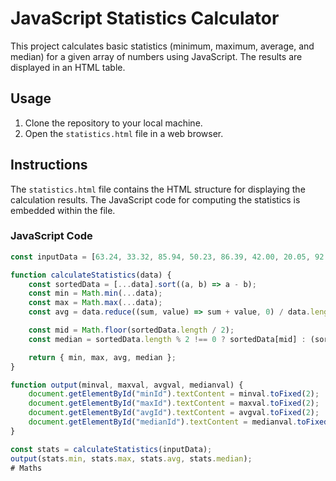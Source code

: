 # JavaScript Statistics Calculator

This project calculates basic statistics (minimum, maximum, average, and median) for a given array of numbers using JavaScript. The results are displayed in an HTML table.

## Usage

1. Clone the repository to your local machine.
2. Open the `statistics.html` file in a web browser.

## Instructions

The `statistics.html` file contains the HTML structure for displaying the calculation results. The JavaScript code for computing the statistics is embedded within the file.

### JavaScript Code

```javascript
const inputData = [63.24, 33.32, 85.94, 50.23, 86.39, 42.00, 20.05, 92.44, 37.14, 18.80, 67.65, 35.09, 60.77, 71.07, 32.50, 90.44, 58.11, 76.19, 42.90, 71.69, 36.09, 36.16, 14.91];

function calculateStatistics(data) {
    const sortedData = [...data].sort((a, b) => a - b);
    const min = Math.min(...data);
    const max = Math.max(...data);
    const avg = data.reduce((sum, value) => sum + value, 0) / data.length;

    const mid = Math.floor(sortedData.length / 2);
    const median = sortedData.length % 2 !== 0 ? sortedData[mid] : (sortedData[mid - 1] + sortedData[mid]) / 2;

    return { min, max, avg, median };
}

function output(minval, maxval, avgval, medianval) {
    document.getElementById("minId").textContent = minval.toFixed(2);
    document.getElementById("maxId").textContent = maxval.toFixed(2);
    document.getElementById("avgId").textContent = avgval.toFixed(2);
    document.getElementById("medianId").textContent = medianval.toFixed(2);
}

const stats = calculateStatistics(inputData);
output(stats.min, stats.max, stats.avg, stats.median);
# Maths
